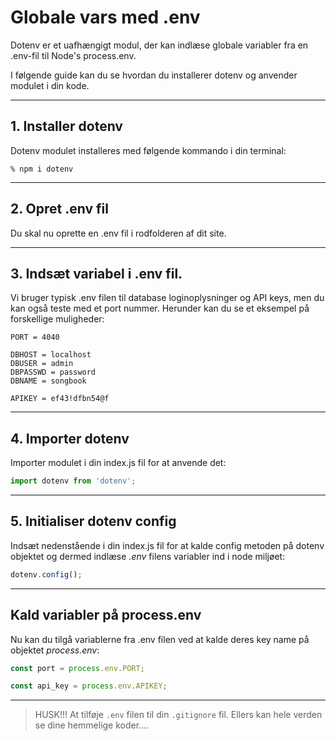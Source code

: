 # Globale vars med .env
Dotenv er et uafhængigt modul, der kan indlæse globale variabler fra en .env-fil til Node's process.env. 

I følgende guide kan du se hvordan du installerer dotenv og anvender modulet i din kode.
___
## 1. Installer dotenv
Dotenv modulet installeres med følgende kommando i din terminal:
```
% npm i dotenv
```
___
## 2. Opret .env fil
Du skal nu oprette en .env fil i rodfolderen af dit site.
___
## 3. Indsæt variabel i .env fil.
Vi bruger typisk .env filen til database loginoplysninger og API keys, men du kan også teste med et port nummer. Herunder kan du se et eksempel på forskellige muligheder:
```
PORT = 4040

DBHOST = localhost
DBUSER = admin
DBPASSWD = password
DBNAME = songbook

APIKEY = ef43!dfbn54@f
```
___
## 4. Importer dotenv
Importer modulet i din index.js fil for at anvende det:
```js
import dotenv from 'dotenv';
```
___
## 5. Initialiser dotenv config
Indsæt nedenstående i din index.js fil for at kalde config metoden på dotenv objektet og dermed indlæse *.env* filens variabler ind i node miljøet:
```js
dotenv.config();
```
___
## Kald variabler på process.env
Nu kan du tilgå variablerne fra .env filen ved at kalde deres key name på objektet *process.env*:
```js
const port = process.env.PORT;

const api_key = process.env.APIKEY;
```
___
> HUSK!!! At tilføje `.env` filen til din `.gitignore` fil. Ellers kan hele verden se dine hemmelige koder....
